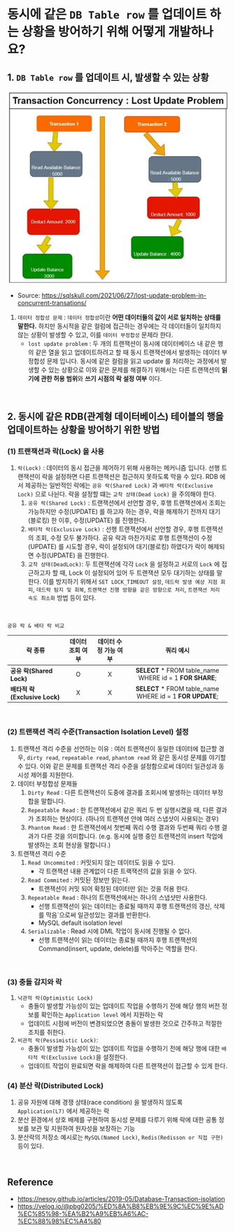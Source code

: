 # 동시에 같은 `DB Table row` 를 업데이트 하는 상황을 방어하기 위해 어떻게 개발하나요?

## 1. `DB Table row` 를 업데이트 시, 발생할 수 있는 상황

![img.png](rdb_images/second_update_problem.png)

- Source: https://sqlskull.com/2021/06/27/lost-update-problem-in-concurrent-transations/

1. `데이터 정합성 문제` : `데이터 정합성`이란 **어떤 데이터들의 값이 서로 일치하는 상태를 말한다.** 하지만 동시적을 같은 컬럼에 접근하는 경우에는 각 데이터들이
   일치하지 않는 상황이 발생할 수 있고, 이를 `데이터 부정합성` 문제라 한다.
   - `lost update problem` : 두 개의 트랜잭션이 동시에 데이터베이스 내 같은 행의 같은 열을 읽고 업데이트하려고 할 때 동시 트랜잭션에서 발생하는 데이터 
   부정합성 문제 입니다. 동시에 같은 컬럼을 읽고 update 를 처리하는 과정에서 발생할 수 있는 상황으로 이와 같은 문제를 해결하기 위해서는 다른 트랜잭션의
   **읽기에 관한 허용 범위**와 **쓰기 시점의 락 설정 여부** 이다.

<br>

## 2. 동시에 같은 RDB(관계형 데이터베이스) 테이블의 행을 업데이트하는 상황을 방어하기 위한 방법

### (1) 트랜잭션과 락(Lock) 을 사용

1. `락(Lock)` : 데이터의 동시 접근을 제어하기 위해 사용하는 메커니즘 입니다. 선행 트랜잭션이 락을 설정하면 다른 트랜잭션은 접근하지 못하도록 막을 수 있다.
   RDB 에서 제공하는 일반적인 락에는 `공유 락(Shared Lock)` 과 `배타적 락(Exclusive Lock)` 으로 나뉜다. 락을 설정할 떄는 
   `교착 상태(Dead Lock)` 을 주의해야 한다.
   1. `공유 락(Shared Lock)` : 트랜잭션에서 선언할 경우, 후행 트랜잭션에서 조회는 가능하지만 수정(UPDATE) 를 하고자 하는 경우,
     락을 해제하기 전까지 대기(블로킹) 한 이후, 수정(UPDATE) 를 진행한다.
   2.  `배타적 락(Exclusive Lock)` : 선행 트랜잭션에서 선언할 경우, 후행 트랜잭션의 조회, 수정 모두 불가하다. 공유 락과 마찬가지로 후행 트랜잭션이 
        수정(UPDATE) 를 시도할 경우, 락이 설정되어 대기(블로킹) 하였다가 락이 해제되면 수정(UPDATE) 을 진행한다.
   3. `교착 상태(DeadLock)`: 두 트랜잭션에 각각 `Lock` 을 설정하고 서로의 `Lock` 에 접근하고자 할 때, Lock 이 설정되어 있어 두 트랜잭션 모두
     대기하는 상태를 말한다. 이를 방지하기 위해서 `SET LOCK_TIMEOUT 설정`, `데드락 발생 예상 지점 회피`, `데드락 탐지 및 회복`,
     `트랜잭션 진행 방향을 같은 방향으로 처리`, `트랜잭션 처리 속도 최소화` 방법 등이 있다.   

<br>

`공유 락 & 배타 락 비교`

| 락 종류                      | 데이터 조회 여부 | 데이터 수정 가능 여부 | 쿼리 예시 |
|---------------------------|:---------:|:---------:|:------:|
| **공유 락(Shared Lock)**     |     O     |     X     |**SELECT** * FROM table_name WHERE id = 1 **FOR SHARE**; |
| **배타적 락(Exclusive Lock)** |     X     |     X     |**SELECT** * FROM table_name WHERE id = 1 **FOR UPDATE**; |

<br>

### (2) 트랜잭션 격리 수준(Transaction Isolation Level) 설정

1. 트랜잭션 격리 수준을 선언하는 이유 : 여러 트랜잭션이 동일한 데이터에 접근할 경우, `dirty read`, `repeatable read`, `phantom read` 와 같은 
   동시성 문제를 야기할 수 있다. 이와 같은 문제를 트랜잭션 격리 수준을 설정함으로써 데이터 일관성과 동시성 제어를 지원한다.
2. 데이터 부정합성 문제들
   1. `Dirty Read` : 다른 트랜잭션이 도중에 결과를 조회시에 발생하는 데이터 부정합을 말합니다.
   2. `Repeatable Read` : 한 트랜잭션에서 같은 쿼리 두 번 실행시켰을 때, 다른 결과가 조회하는 현상이다.
      (하나의 트랜잭션 안에 여러 스냅샷이 사용되는 경우)
   3. `Phantom Read` : 한 트랜잭션에서 첫번째 쿼리 수행 결과와 두번째 쿼리 수행 결과가 다른 것을 의미합니다.
      (e.g. 동시에 실행 중인 트랜잭션의 insert 작업에 발생하는 조회 현상을 말합니다.)
4. 트랜잭션 격리 수준
   1. `Read Uncommited` : 커밋되지 않는 데이터도 읽을 수 있다.
      - 각 트랜잭션 내용 관계없이 다른 트랙잭션의 값을 읽을 수 있다.
   2. `Read Commited` : 커밋된 정보만 읽는다.
      - 트랜잭션이 커밋 되어 확정된 데이터만 읽는 것을 허용 한다.
   3. `Repeatable Read` : 하나의 트랜잭션에서는 하나의 스냅샷만 사용한다.
      - 선행 트랜잭션이 읽는 데이터는 종료될 때까지 후행 트랜잭션의 갱신, 삭제를 막음`으로써 일관성있는 결과를 반환한다.
      - MySQL default isolation level
   4. `Serializable` : Read 시에 DML 작업이 동시에 진행될 수 없다.
      - 선행 트랜잭션이 읽는 데이터는 종료될 때까지 후행 트랜잭션의 Command(insert, update, delete)를 막아주는 역할을 한다.

<br>

### (3) 충돌 감지와 락

1. `낙관적 락(Optimistic Lock)`
   - 충돌이 발생할 가능성이 있는 업데이트 작업을 수행하기 전에 해당 행의 버전 정보를 확인하는 `Application level` 에서 지원하는 락
   - 업데이트 시점에 버전이 변경되었으면 충돌이 발생한 것으로 간주하고 적절한 조치를 취한다.
2. `비관적 락(Pessimistic Lock)`: 
    - 충돌이 발생할 가능성이 있는 업데이트 작업을 수행하기 전에 해당 행에 대한 `배타적 락(Exclusive Lock)`을 설정한다.
    - 업데이트 작업이 완료되면 락을 해제하여 다른 트랜잭션이 접근할 수 있게 한다.

### (4) 분산 락(Distributed Lock)

1. 공유 자원에 대해 경쟁 상태(race condition) 을 발생하지 않도록 `Application(L7)` 에서 제공하는 락
2. 분산 환경에서 상호 배제를 구현하여 동시성 문제를 다루기 위해 락에 대한 공통 정보를 보관 및 지원하여 원자성을 보장하는 기능
3. 분산락의 저장소 예시로는 `MySQL(Named Lock)`, `Redis(Redisson or 직접 구현)` 등이 있다. 

<br>

## Reference

- https://nesoy.github.io/articles/2019-05/Database-Transaction-isolation
- https://velog.io/@pbg0205/%ED%8A%B8%EB%9E%9C%EC%9E%AD%EC%85%98-%EA%B2%A9%EB%A6%AC-%EC%88%98%EC%A4%80

